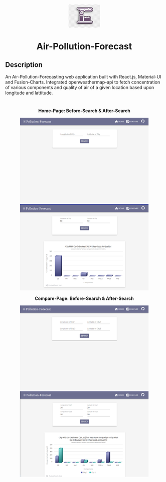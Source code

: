 <p align="center">
  <img src="/assets/poll.png" alt="drawing" width="100"/>
</p>

<h1 align = "center">
Air-Pollution-Forecast
</h1>

## Description

An Air-Pollution-Forecasting web application built with React.js, Material-UI and Fusion-Charts. Integrated openweathermap-api to fetch concentration of various components and quality of air of a given location based upon longitude and lattitude.

<h1></h1>
<h4 align = "center">
 <p> Home-Page: Before-Search & After-Search</p>
  <p >
  <img src="/assets/Home_Search.png" width="410"/>
  <img src="/assets/Home_Result.png" width="410" />
  </p>

 <p> Compare-Page: Before-Search & After-Search</p>
  
  <p>
  <img src="/assets/Compare_Search.png" width="410"/>
  <img src="/assets/Compare_Result.png" width="410" />
  </p>
</h4>
<h1></h1>

<p align = "center">

</p>
